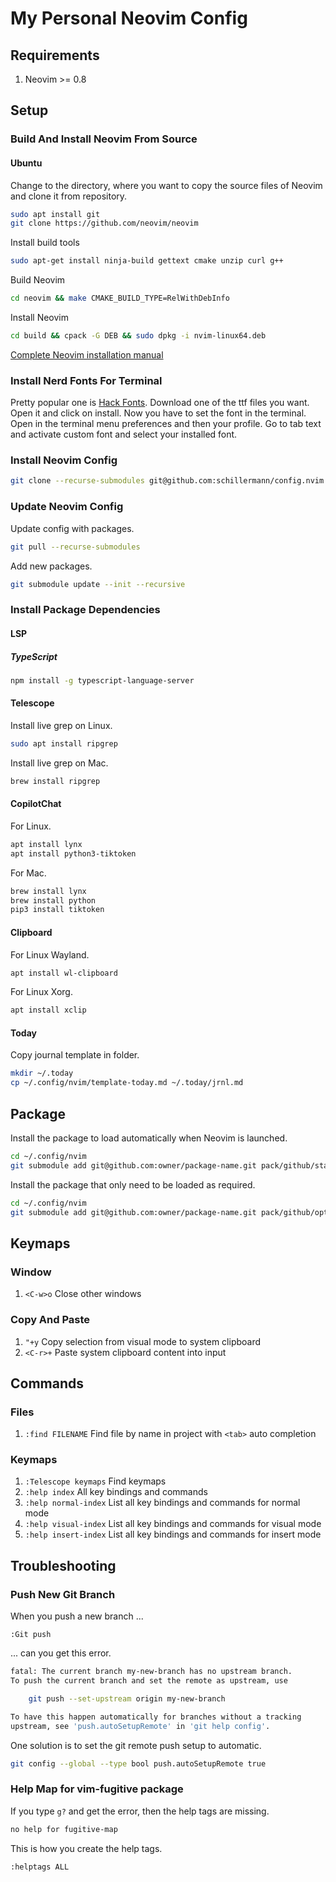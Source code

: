 # My Personal Neovim Config

## Requirements

1. Neovim >= 0.8

## Setup

### Build And Install Neovim From Source

#### Ubuntu

Change to the directory, where you want to copy the source files of Neovim and clone it from repository.

```sh
sudo apt install git
git clone https://github.com/neovim/neovim
```

Install build tools

```sh
sudo apt-get install ninja-build gettext cmake unzip curl g++
```

Build Neovim

```sh
cd neovim && make CMAKE_BUILD_TYPE=RelWithDebInfo
```

Install Neovim

```sh
cd build && cpack -G DEB && sudo dpkg -i nvim-linux64.deb
```

[Complete Neovim installation manual](https://github.com/neovim/neovim/wiki/Building-Neovim)

### Install Nerd Fonts For Terminal

Pretty popular one is [Hack Fonts](https://github.com/ryanoasis/nerd-fonts/tree/master/patched-fonts/Hack).
Download one of the ttf files you want.
Open it and click on install.
Now you have to set the font in the terminal.
Open in the terminal menu preferences and then your profile.
Go to tab text and activate custom font and select your installed font.

### Install Neovim Config

```sh
git clone --recurse-submodules git@github.com:schillermann/config.nvim ~/.config/nvim
```

### Update Neovim Config

Update config with packages.

```sh
git pull --recurse-submodules
```

Add new packages.

```sh
git submodule update --init --recursive
```

### Install Package Dependencies

#### LSP

##### TypeScript

```sh
npm install -g typescript-language-server
```

#### Telescope

Install live grep on Linux.

```sh
sudo apt install ripgrep
```

Install live grep on Mac.

```sh
brew install ripgrep
```

#### CopilotChat

For Linux.

```sh
apt install lynx
apt install python3-tiktoken
```

For Mac.

```sh
brew install lynx
brew install python
pip3 install tiktoken
```

#### Clipboard

For Linux Wayland.

```sh
apt install wl-clipboard
```

For Linux Xorg.

```sh
apt install xclip
```

#### Today

Copy journal template in folder.

```sh
mkdir ~/.today
cp ~/.config/nvim/template-today.md ~/.today/jrnl.md
```

## Package

Install the package to load automatically when Neovim is launched.

```sh
cd ~/.config/nvim
git submodule add git@github.com:owner/package-name.git pack/github/start/package-name
```

Install the package that only need to be loaded as required.

```sh
cd ~/.config/nvim
git submodule add git@github.com:owner/package-name.git pack/github/opt/package-name
```

## Keymaps

### Window

1. `<C-w>o` Close other windows

### Copy And Paste

1. `"+y` Copy selection from visual mode to system clipboard
2. `<C-r>+` Paste system clipboard content into input

## Commands

### Files

1. `:find FILENAME` Find file by name in project with `<tab>` auto completion

### Keymaps

1. `:Telescope keymaps` Find keymaps
2. `:help index` All key bindings and commands
3. `:help normal-index` List all key bindings and commands for normal mode
4. `:help visual-index` List all key bindings and commands for visual mode
5. `:help insert-index` List all key bindings and commands for insert mode

## Troubleshooting

### Push New Git Branch

When you push a new branch ...

```vim
:Git push
```

... can you get this error.

```sh
fatal: The current branch my-new-branch has no upstream branch.
To push the current branch and set the remote as upstream, use

    git push --set-upstream origin my-new-branch

To have this happen automatically for branches without a tracking
upstream, see 'push.autoSetupRemote' in 'git help config'.
```

One solution is to set the git remote push setup to automatic.

```sh
git config --global --type bool push.autoSetupRemote true
```

### Help Map for vim-fugitive package

If you type `g?` and get the error, then the help tags are missing.

```sh
no help for fugitive-map
```

This is how you create the help tags.

```vim
:helptags ALL
```
